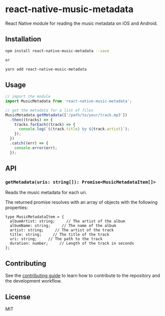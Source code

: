 # react-native-music-metadata

React Native module for reading the music metadata on iOS and Android.

## Installation

```sh
npm install react-native-music-metadata --save

or

yarn add react-native-music-metadata

```

## Usage

```js
// import the module
import MusicMetadata from 'react-native-music-metadata';

// get the metadata for a list of files
MusicMetadata.getMetadata(['/path/to/your/track.mp3'])
  .then((tracks) => {
    tracks.forEach((track) => {
      console.log(`${track.title} by ${track.artist}`);
    });
  })
  .catch((err) => {
    console.error(err);
  });

```
## API

### `getMetadata(uris: string[]): Promise<MusicMetadataItem[]>`

Reads the music metadata for each uri.

The returned promise resolves with an array of objects with the following properties:

```
type MusicMetadataItem = {
  albumArtist: string;     // The artist of the album
  albumName: string;     // The name of the album
  artist: string;     // The artist of the track
  title: string;     // The title of the track
  uri: string;     // The path to the track
  duration: number;     // Length of the track in seconds
};
```

## Contributing

See the [contributing guide](CONTRIBUTING.md) to learn how to contribute to the repository and the development workflow.

## License

MIT
